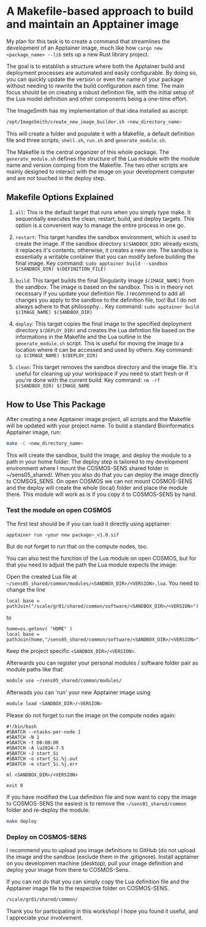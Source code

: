 # A Makefile-based approach to build and maintain an Apptainer image

My plan for this task is to create a command that streamlines the development of an Apptainer image, much like how ``cargo new <package_name> --lib`` sets up a new Rust library project.


The goal is to establish a structure where both the Apptainer build and deployment processes are automated and easily configurable. By doing so, you can quickly update the version or even the name of your package without needing to rewrite the build configuration each time. The main focus should be on creating a robust definition file, with the initial setup of the Lua model definition and other components being a one-time effort.

The ImageSmith has my implementation of that idea installed as ascript:

```bash
/opt/ImageSmith/create_new_image_builder.sh <new_directory_name>
```

This will create a folder and populate it with a Makefile, a default definition file and three scripts; ``shell.sh``, ``run.sh`` and ``generate_module.sh``. 

The Makefile is the central organizer of this whole package. The ``generate_module.sh`` defines the structure of the Lua module with the module name and version comping from the Makefile. The two other scripts are mainly designed to interact with the image on your development computer and are not touched in the deploy step.

## Makefile Options Explained

   1. ``all``:
    This is the default target that runs when you simply type make. It sequentially executes the clean, restart, build, and deploy targets. This option is a convenient way to manage the entire process in one go.

   2. ``restart``:
    This target handles the sandbox environment, which is used to create the image. If the sandbox directory ``$(SANDBOX_DIR)`` already exists, it replaces it's contents; otherwise, it creates a new one. The sandbox is essentially a writable container that you can modify before building the final image.
        Key command: ``sudo apptainer build --sandbox $(SANDBOX_DIR) $(DEFINITION_FILE)``

   3. ``build``:
    This target builds the final Singularity image ``$(IMAGE_NAME)`` from the sandbox. The image is based on the sandbox. This is in theory not necessary if you update your definition file. I recommend to add all changes you apply to the sandbox to the definition file, too! But I do not always adhere to that philosophy...
        Key command: ``sudo apptainer build $(IMAGE_NAME) $(SANDBOX_DIR)``

   4. ``deploy``:
    This target copies the final image to the specified deployment directory ``$(DEPLOY_DIR)`` and creates the Lua defintion file based on the informations in the Makefile and the Lua outline in the ``generate_module.sh`` script. This is useful for moving the image to a location where it can be accessed and used by others.
        Key command: ``cp $(IMAGE_NAME) $(DEPLOY_DIR)``

   5. ``clean``:
    This target removes the sandbox directory and the image file. It's useful for cleaning up your workspace if you need to start fresh or if you're done with the current build.
        Key command: ``rm -rf $(SANDBOX_DIR) $(IMAGE_NAME``


## How to Use This Package

After creating a new Apptainer image project, all scripts and the Makefile will be updated with your project name. To build a standard Bioinformatics Apptainer image, run:

```bash
make -C <new_directory_name>
```

This will create the sandbox, build the image, and deploy the module to a path in your home folder. The deploy step is tailored to my development environment where I mount the COSMOS-SENS shared folder in ~/sens05_shared/. When you also do that you can deploy the image directly to COMSOS_SENS.
On open COSMOS we can not mount COSMOS-SENS and the deploy will create the whole (local) folder and place the module there.
This module will work as is if you copy it to COSMOS-SENS by hand.

### Test the module on open COSMOS


The first test should be if you can load it directly using apptainer:
```bash
apptainer run <your new package>_v1.0.sif
``` 
But do not forget to run that on the compute nodes, too.


You can also test the function of the Lua module on open COSMOS, but for that you need to adjust the path the Lua module expects the image:

Open the created Lua file at ``~/sens05_shared/common/modules/<SANDBOX_DIR>/<VERSION>.lua``.
You need to change the line 
```text
local base = pathJoin("/scale/gr01/shared/common/software/<SANDBOX_DIR>/<VERSION>")
```
to 
```text
home=os.getenv( "HOME" )
local base = pathJoin(home,"/sens05_shared/common/software/<SANDBOX_DIR>/<VERSION>")
```
Keep the project specific ``<SANDBOX_DIR>/<VERSION>``.

Afterwards you can register your personal modules / software folder pair as module paths like that:

```bash
module use ~/sens05_shared/common/modules/
```

Afterwads you can 'run' your new Apptainer image using 

```bash
module load <SANDBOX_DIR>/<VERSION>
```

Please do not forget to run the image on the compute nodes again:
```text
#!/bin/bash
#SBATCH --ntasks-per-node 1
#SBATCH -N 1
#SBATCH -t 08:00:00
#SBATCH -A lu2024-7-5
#SBATCH -J start_Si
#SBATCH -o start_Si.%j.out
#SBATCH -e start_Si.%j.err

ml <SANDBOX_DIR>/<VERSION>

exit 0
```

If you have modified the Lua definition file and now want to copy the image to COSMOS-SENS the easiest is to remove the ``~/sens01_shared/common`` folder and re-deploy the module:
```bash
make deploy
``` 

### Deploy on COSMOS-SENS

I recommend you to upload you image definitions to GitHub (do not upload the image and the sandbox (exclude them in the .gitignore).
Install apptainer on you developmen machine (desktop), pull your image definition and deploy your image from there to COSMOS-Sens.

If you can not do that you can simply copy the Lua definition file and the Apptainer image file to the respective folder on COSMOS-SENS.
```bash
/scale/gr01/shared/common/
```

Thank you for participating in this workshop! I hope you found it useful, and I appreciate your involvement.